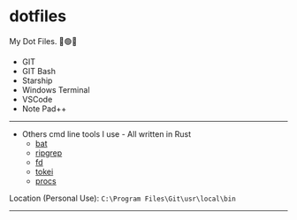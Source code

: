 # dotfiles
My Dot Files. 🔴🟢🔵
* GIT
* GIT Bash
* Starship
* Windows Terminal
* VSCode
* Note Pad++
***
* Others cmd line tools I use - All written in Rust
    * [bat](https://github.com/sharkdp/bat)
    * [ripgrep](https://github.com/BurntSushi/ripgrep)
    * [fd](https://github.com/sharkdp/fd)
    * [tokei](https://github.com/XAMPPRocky/tokei)
    * [procs](https://github.com/dalance/procs)

Location (Personal Use): `C:\Program Files\Git\usr\local\bin`
***
